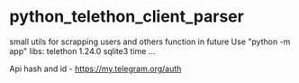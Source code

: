 # python_telethon_client_parser
small utils for scrapping users and others function in future
Use "python -m app"
libs:
  telethon 1.24.0
  sqlite3
  time
  ...
  
Api hash and id - https://my.telegram.org/auth
